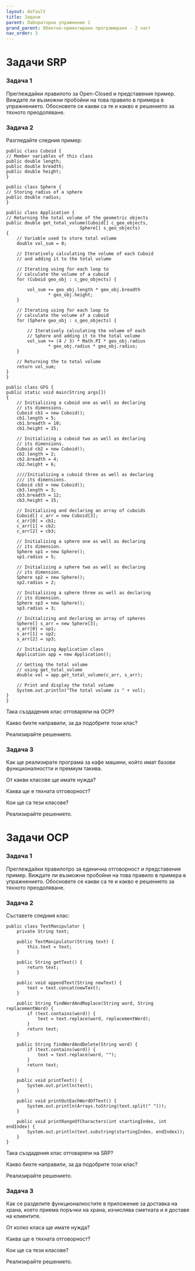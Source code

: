 ```yaml
---
layout: default
title: Задачи
parent: Лабораторно упражнение 1
grand_parent: Обектно-ориентирано програмиране - 2 част
nav_order: 3
---
```


# Задачи SRP

### Задача 1

Преглеждайки правилото за Open-Closed и представения пример. Виждате ли възможни пробойни на това правило в примера в упражнението. Обосновете се какви са те и какво е решението за тяхното преодоляване.

### Задача 2

Разгледайте следния пример:

```
public class Cuboid {
// Member variables of this class
public double length;
public double breadth;
public double height;
}
```

```
public class Sphere {
// Storing radius of a sphere
public double radius;
}
```

```
public class Application {
// Returning the total volume of the geometric objects
public double get_total_volume(Cuboid[] c_geo_objects,
							Sphere[] s_geo_objects)
{
	// Variable used to store total volume
	double vol_sum = 0;

	// Iteratively calculating the volume of each Cuboid
	// and adding it to the total volume

	// Iterating using for each loop to
	// calculate the volume of a cuboid
	for (Cuboid geo_obj : c_geo_objects) {

		vol_sum += geo_obj.length * geo_obj.breadth
				* geo_obj.height;
	}

	// Iterating using for each loop to
	// calculate the volume of a cuboid
	for (Sphere geo_obj : s_geo_objects) {

		// Iteratively calculating the volume of each
		// Sphere and adding it to the total volume
		vol_sum += (4 / 3) * Math.PI * geo_obj.radius
				* geo_obj.radius * geo_obj.radius;
	}

	// Returning the to total volume
	return vol_sum;
}
}
```

```
public class GFG {
public static void main(String args[])
{
	// Initializing a cuboid one as well as declaring
	// its dimensions.
	Cuboid cb1 = new Cuboid();
	cb1.length = 5;
	cb1.breadth = 10;
	cb1.height = 15;

	// Initializing a cuboid two as well as declaring
	// its dimensions.
	Cuboid cb2 = new Cuboid();
	cb2.length = 2;
	cb2.breadth = 4;
	cb2.height = 6;

	////Initializing a cuboid three as well as declaring
	/// its dimensions.
	Cuboid cb3 = new Cuboid();
	cb3.length = 3;
	cb3.breadth = 12;
	cb3.height = 15;

	// Initializing and declaring an array of cuboids
	Cuboid[] c_arr = new Cuboid[3];
	c_arr[0] = cb1;
	c_arr[1] = cb2;
	c_arr[2] = cb3;

	// Initializing a sphere one as well as declaring
	// its dimension.
	Sphere sp1 = new Sphere();
	sp1.radius = 5;

	// Initializing a sphere two as well as declaring
	// its dimension.
	Sphere sp2 = new Sphere();
	sp2.radius = 2;

	// Initializing a sphere three as well as declaring
	// its dimension.
	Sphere sp3 = new Sphere();
	sp3.radius = 3;

	// Initializing and declaring an array of spheres
	Sphere[] s_arr = new Sphere[3];
	s_arr[0] = sp1;
	s_arr[1] = sp2;
	s_arr[2] = sp3;

	// Initializing Application class
	Application app = new Application();

	// Getting the total volume
	// using get_total_volume
	double vol = app.get_total_volume(c_arr, s_arr);

	// Print and display the total volume
	System.out.println("The total volume is " + vol);
}
}
```

Така създадения клас отговаряли на OCP?

Какво бихте направили, за да подобрите този клас?

Реализирайте решението.

### Задача 3

Как ще реализирате програма за кафе машини, който имат базови функционалностти и премиум такива.

От какви класове ще имате нужда?

Каква ще е тяхната отговорност?

Кои ще са тези класове?

Реализирайте решението.

# Задачи OCP

### Задача 1

Преглеждайки правилотро за еденична отговорност и представения пример. Виждате ли възможни пробойни на това правило в примера в упражнението. Обосновете се какви са те и какво е решението за тяхното преодоляване.

### Задача 2

Съставете следния клас:

```
public class TextManipulator { 
    private String text;
    
    public TextManipulator(String text) {
        this.text = text;
    }
    
    public String getText() {
        return text;
    }
    
    public void appendText(String newText) {
        text = text.concat(newText);
    }
    
    public String findWordAndReplace(String word, String replacementWord) {
        if (text.contains(word)) {
            text = text.replace(word, replacementWord);
        }
        return text;
    }
    
    public String findWordAndDelete(String word) {
        if (text.contains(word)) {
            text = text.replace(word, "");
        }
        return text;
    }
    
    public void printText() {
        System.out.println(text);
    }

    public void printOutEachWordOfText() {
        System.out.println(Arrays.toString(text.split(" ")));
    }

    public void printRangeOfCharacters(int startingIndex, int endIndex) {
        System.out.println(text.substring(startingIndex, endIndex));
    }
}
```

Така създадения клас отговаряли на SRP?

Какво бихте направили, за да подобрите този клас?

Реализирайте решението.

### Задача 3

Как се разделите функционалностите в приложение за доставка на храна, което приема поръчки на храна, изчислява сметката и я доставя на клиентите.

От колко класа ще имате нужда?

Каква ще е тяхната отговорност?

Кои ще са тези класове?

Реализирайте решението.
